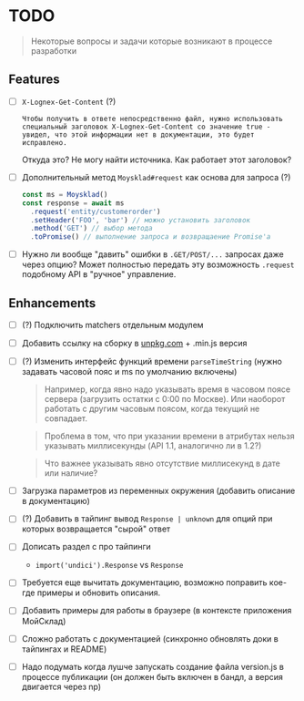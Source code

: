 # TODO

> Некоторые вопросы и задачи которые возникают в процессе разработки

## Features

- [ ] `X-Lognex-Get-Content` (?)

  ```
  Чтобы получить в ответе непосредственно файл, нужно использовать специальный заголовок X-Lognex-Get-Content со значение true - увидел, что этой информации нет в документации, это будет исправлено.
  ```

  Откуда это? Не могу найти источника. Как работает этот заголовок?

- [ ] Дополнительный метод `Moysklad#request` как основа для запроса (?)

  ```js
  const ms = Moysklad()
  const response = await ms
    .request('entity/customerorder')
    .setHeader('FOO', 'bar') // можно установить заголовок
    .method('GET') // выбор метода
    .toPromise() // выполнение запроса и возвращаение Promise'а
  ```

- [ ] Нужно ли вообще "давить" ошибки в `.GET/POST/...` запросах даже через опцию? Может полностью передать эту возможность `.request` подобному API в "ручное" управление.

## Enhancements

- [ ] (?) Подключить matchers отдельным модулем

- [ ] Добавить ссылку на сборку в [unpkg.com](https://unpkg.com/browse/moysklad@0.6.0/dist/moysklad.js) + .min.js версия

- [ ] (?) Изменить интерфейс функций времени `parseTimeString` (нужно задавать часовой пояс и ms по умолчанию включены)

  > Например, когда явно надо указывать время в часовом поясе сервера (загрузить остатки с 0:00 по Москве). Или наоборот работать с другим часовым поясом, когда текущий не совпадает.

  > Проблема в том, что при указании времени в атрибутах нельзя указывать миллисекунды (API 1.1, аналогично ли в 1.2?)

  > Что важнее указывать явно отсутствие миллисекунд в дате или наличие?

- [ ] Загрузка параметров из переменных окружения (добавить описание в документацию)

- [ ] (?) Добавить в тайпинг вывод `Response | unknown` для опций при которых возвращается "сырой" ответ

- [ ] Дописать раздел с про тайпинги

  - `import('undici').Response` vs `Response`

- [ ] Требуется еще вычитать документацию, возможно поправить кое-где примеры и обновить описания.

- [ ] Добавить примеры для работы в браузере (в контексте приложения МойСклад)

- [ ] Сложно работать с документацией (синхронно обновлять доки в тайпингах и README)

- [ ] Надо подумать когда лушче запускать создание файла version.js в процессе публикации (он должен быть включен в бандл, а версия двигается через np)
